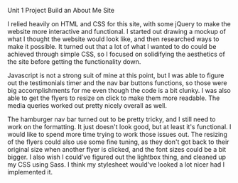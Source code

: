 Unit 1 Project Build an About Me Site

I relied heavily on HTML and CSS for this site, with some jQuery to make the website more interactive and functional. I started out drawing a mockup of what I thought the website would look like, and then researched ways to make it possible. It turned out that a lot of what I wanted to do could be achieved through simple CSS, so I focused on solidifying the aesthetics of the site before getting the functionality down.

Javascript is not a strong suit of mine at this point, but I was able to figure out the testimonials timer and the nav bar buttons functions, so those were big accomplishments for me even though the code is a bit clunky. I was also able to get the flyers to resize on click to make them more readable. The media queries worked out pretty nicely overall as well.

The hamburger nav bar turned out to be pretty tricky, and I still need to work on the formatting. It just doesn't look good, but at least it's functional. I would like to spend more time trying to work those issues out. The resizing of the flyers could also use some fine tuning, as they don't got back to their original size when another flyer is clicked, and the font sizes could be a bit bigger. I also wish I could've figured out the lightbox thing, and cleaned up my CSS using Sass. I think my stylesheet would've looked a lot nicer had I implemented it.



